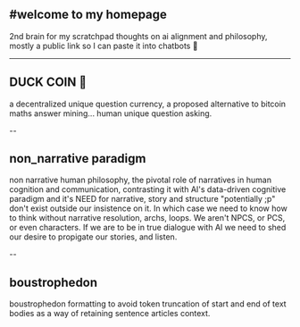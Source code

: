 #welcome to my homepage
---

2nd brain for my scratchpad thoughts on ai alignment and philosophy, mostly a public link so I can paste it into chatbots 📎

---

## DUCK COIN 🦆
a decentralized unique question currency, a proposed alternative to bitcoin maths answer mining... human unique question asking.

--

## non_narrative paradigm

non narrative human philosophy, the pivotal role of narratives in human cognition and communication, contrasting it with AI's data-driven cognitive paradigm and it's NEED for narrative, story and structure "potentially ;p" don't exist outside our insistence on it. In which case we need to know how to think without narrative resolution, archs, loops. We aren't NPCS, or PCS, or even characters. If we are to be in true dialogue with AI we need to shed our desire to propigate our stories, and listen. 

--


## boustrophedon

boustrophedon formatting to avoid token truncation of start and end of text bodies as a way of retaining sentence articles context.
